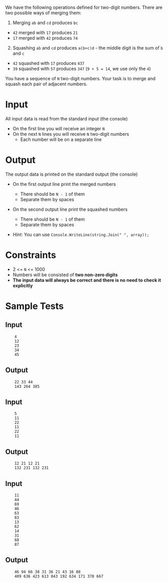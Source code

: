 We have the following operations defined for two-digit numbers. There are two possible ways of merging them:

1.  Merging `ab` and `cd` produces `bc`

-   `42` merged with `17` produces `21`
-   `17` merged with `42` produces `74`

2.  Squashing `ab` and `cd` produces `a(b+c)d` - the middle digit is the
    sum of `b` and `c`

-   `42` squashed with `17` produces `437`
-   `39` squashed with `57` produces `347` (`9 + 5 = 14`, we use only
    the `4`)

You have a sequence of `N` two-digit numbers. Your task is to merge and
squash each pair of adjacent numbers.

# Input

All input data is read from the standard input (the console)

-   On the first line you will receive an integer `N`
-   On the next `N` lines you will receive `N` two-digit numbers
    -   Each number will be on a separate line

# Output

The output data is printed on the standard output (the console)

-   On the first output line print the merged numbers

    -   There should be `N - 1` of them
    -   Separate them by spaces

-   On the second output line print the squashed numbers

    -   There should be `N - 1` of them
    -   Separate them by spaces

-   *Hint*: You can use `Console.WriteLine(string.Join(" ", array));`

# Constraints

-   2 <= `N` <= 1000
-   Numbers will be consisted of **two non-zero digits**
-   **The input data will always be correct and there is no need to
    check it explicitly**

# Sample Tests

## Input
```
    4
    12
    23
    34
    45
```

## Output
```
    22 33 44
    143 264 385
```

## Input
```
    5
    11
    22
    11
    22
    11
```

## Output 
```
    12 21 12 21
    132 231 132 231
```

## Input
```
    11
    44
    69
    46
    63
    83
    13
    62
    14
    31
    68
    87
```

## Output
```
    46 94 66 38 31 36 21 43 16 88
    409 636 423 613 843 192 634 171 378 667
```

